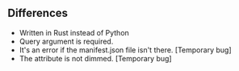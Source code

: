 ## Differences ##

* Written in Rust instead of Python
* Query argument is required.
* It's an error if the manifest.json file isn't there. [Temporary bug]
* The attribute is not dimmed. [Temporary bug]